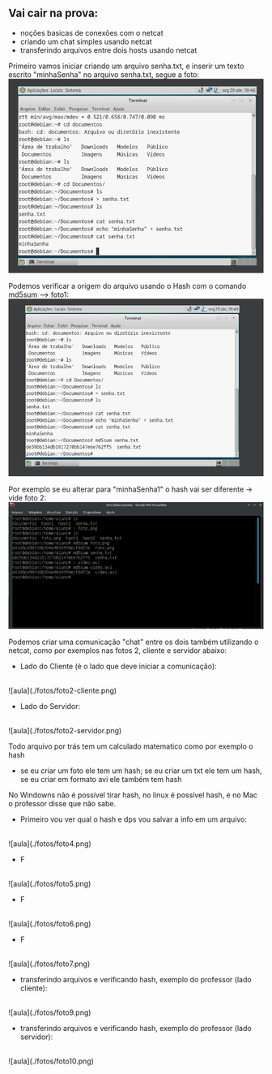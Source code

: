 ## Vai cair na prova: 

- noções basicas de conexões com o netcat
- criando um chat simples usando netcat
- transferindo arquivos entre dois hosts usando netcat

Primeiro vamos iniciar criando um arquivo senha.txt, e inserir um texto escrito "minhaSenha" no arquivo senha.txt, segue a foto:
<br>
![aula](./fotos/foto.png)

 Podemos verificar a origem do arquivo usando o Hash com o comando md5sum --> foto1:
<br>
![aula](./fotos/foto1.png)

Por exemplo se eu alterar para "minhaSenha1" o hash vai ser diferente -> vide foto 2:
<br>
![aula](./fotos/foto3.png)

 Podemos criar uma comunicação "chat" entre os dois também utilizando o netcat, como por exemplos nas fotos 2, cliente e servidor abaixo:

- Lado do Cliente (é o lado que deve iniciar a comunicação):
<br>
![aula](./fotos/foto2-cliente.png)

- Lado do Servidor:
<br>
![aula](./fotos/foto2-servidor.png)

Todo arquivo por trás tem um calculado matematico como por exemplo o hash

- se eu criar um foto ele tem um hash; se eu criar um txt ele tem um hash, se eu criar em formato avi ele também tem hash

No Windowns não é possível tirar hash, no linux é possível hash, e no Mac o professor disse que não sabe.

- Primeiro vou ver qual o hash e dps vou salvar a info em um arquivo:
<br>
![aula](./fotos/foto4.png)

- F
<br>
![aula](./fotos/foto5.png)

- F
<br>
![aula](./fotos/foto6.png)

- F
<br>
![aula](./fotos/foto7.png)

- transferindo arquivos e verificando hash, exemplo do professor (lado cliente):
<br>
![aula](./fotos/foto9.png)

- transferindo arquivos e verificando hash, exemplo do professor (lado servidor):
<br>
![aula](./fotos/foto10.png)


